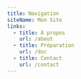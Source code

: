 ```yaml
---
title: Navigation
siteName: Mon Site
links:
  - title: À propos
    url: /about
  - title: Préparation
    url: /doc
  - title: Contact
    url: /contact
---
```

